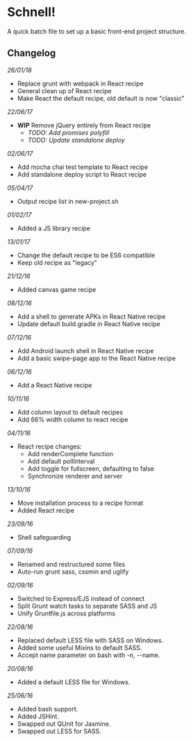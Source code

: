 Schnell!
==========

A quick batch file to set up a basic front-end project structure.

## Changelog

_26/01/18_

- Replace grunt with webpack in React recipe
- General clean up of React recipe
- Make React the default recipe, old default is now "classic"

_22/06/17_

- __WIP__ Remove jQuery entirely from React recipe
    - _TODO: Add promises polyfill_
    - _TODO: Update standalone deploy_

_02/06/17_

- Add mocha chai test template to React recipe
- Add standalone deploy script to React recipe

_05/04/17_

- Output recipe list in new-project.sh

_01/02/17_

- Added a JS library recipe

_13/01/17_

- Change the default recipe to be ES6 compatible
- Keep old recipe as "legacy"

_21/12/16_

- Added canvas game recipe

_08/12/16_

- Add a shell to generate APKs in React Native recipe
- Update default build.gradle in React Native recipe

_07/12/16_

- Add Android launch shell in React Native recipe
- Add a basic swipe-page app to the React Native recipe

_06/12/16_

- Add a React Native recipe

_10/11/16_

- Add column layout to default recipes
- Add 66% width column to react recipe

_04/11/16_

- React recipe changes:
    - Add renderComplete function
    - Add default pollInterval
    - Add toggle for fullscreen, defaulting to false
    - Synchronize renderer and server

_13/10/16_

- Move installation process to a recipe format
- Added React recipe

_23/09/16_

- Shell safeguarding

_07/09/16_

- Renamed and restructured some files
- Auto-run grunt sass, cssmin and uglify

_02/09/16_

- Switched to Express/EJS instead of connect
- Split Grunt watch tasks to separate SASS and JS
- Unify Gruntfile.js across platforms

_22/08/16_

- Replaced default LESS file with SASS on Windows.
- Added some useful Mixins to default SASS.
- Accept name parameter on bash with -n, --name.

_20/08/16_

- Added a default LESS file for Windows.

_25/06/16_

- Added bash support.
- Added JSHint.
- Swapped out QUnit for Jasmine.
- Swapped out LESS for SASS.
